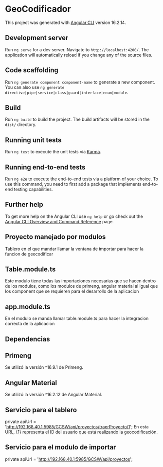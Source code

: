 # GeoCodificador

This project was generated with [Angular CLI](https://github.com/angular/angular-cli) version 16.2.14.

## Development server

Run `ng serve` for a dev server. Navigate to `http://localhost:4200/`. The application will automatically reload if you change any of the source files.

## Code scaffolding

Run `ng generate component component-name` to generate a new component. You can also use `ng generate directive|pipe|service|class|guard|interface|enum|module`.

## Build

Run `ng build` to build the project. The build artifacts will be stored in the `dist/` directory.

## Running unit tests

Run `ng test` to execute the unit tests via [Karma](https://karma-runner.github.io).

## Running end-to-end tests

Run `ng e2e` to execute the end-to-end tests via a platform of your choice. To use this command, you need to first add a package that implements end-to-end testing capabilities.

## Further help

To get more help on the Angular CLI use `ng help` or go check out the [Angular CLI Overview and Command Reference](https://angular.io/cli) page.


## Proyecto manejado por modulos
Tablero en el que mandar llamar la ventana de importar para hacer la funcion de geocodificar

## Table.module.ts
Este modulo tiene todas las importaciones necesarias que se hacen dentro de los modulos, como los modulos de primeng, angular material al igual que los component que se requieren para el desarrollo de la aplicacion 

## app.module.ts
En el modulo se manda llamar table.module.ts para hacer la integracion correcta de la aplicacion 

## Dependencias

## Primeng
Se utilizó la versión ^16.9.1 de Primeng.

## Angular Material
Se utilizó la versión ^16.2.12 de Angular Material.

## Servicio para el tablero
  private apiUrl = 'http://192.168.40.1:5985/GCSW/api/proyectos/traerProyecto/1';
En esta URL, {1} representa el ID del usuario que está realizando la geocodificación.

## Servicio para el modulo de importar
  private apiUrl = 'http://192.168.40.1:5985/GCSW/api/proyectos';


